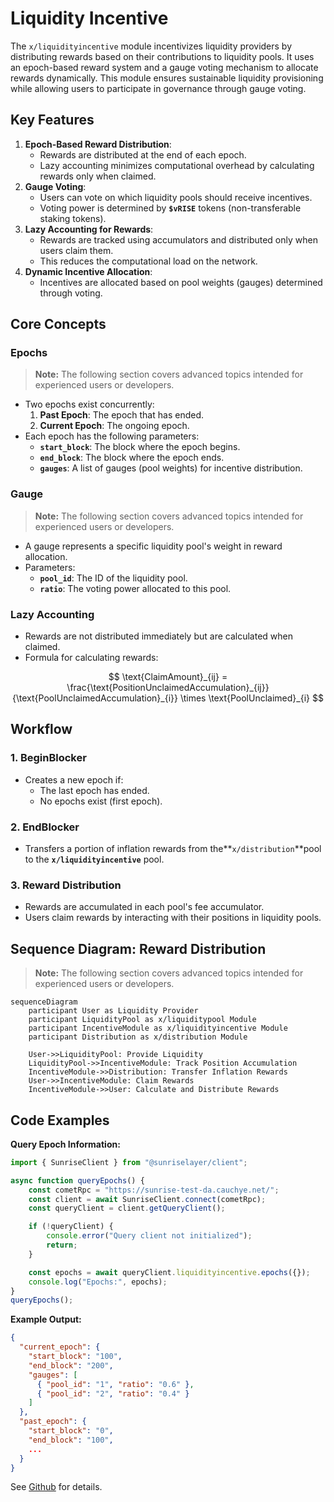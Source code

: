# Liquidity Incentive

The `x/liquidityincentive` module incentivizes liquidity providers by distributing rewards based on their contributions to liquidity pools. It uses an epoch-based reward system and a gauge voting mechanism to allocate rewards dynamically. This module ensures sustainable liquidity provisioning while allowing users to participate in governance through gauge voting.

## Key Features

1. **Epoch-Based Reward Distribution**:
    - Rewards are distributed at the end of each epoch.
    - Lazy accounting minimizes computational overhead by calculating rewards only when claimed.
2. **Gauge Voting**:
    - Users can vote on which liquidity pools should receive incentives.
    - Voting power is determined by **`$vRISE`** tokens (non-transferable staking tokens).
3. **Lazy Accounting for Rewards**:
    - Rewards are tracked using accumulators and distributed only when users claim them.
    - This reduces the computational load on the network.
4. **Dynamic Incentive Allocation**:
    - Incentives are allocated based on pool weights (gauges) determined through voting.

## **Core Concepts**

### Epochs

> **Note:** The following section covers advanced topics intended for experienced users or developers.

- Two epochs exist concurrently:
    1. **Past Epoch**: The epoch that has ended.
    2. **Current Epoch**: The ongoing epoch.
- Each epoch has the following parameters:
  - **`start_block`**: The block where the epoch begins.
  - **`end_block`**: The block where the epoch ends.
  - **`gauges`**: A list of gauges (pool weights) for incentive distribution.

### Gauge

> **Note:** The following section covers advanced topics intended for experienced users or developers.

- A gauge represents a specific liquidity pool's weight in reward allocation.
- Parameters:
  - **`pool_id`**: The ID of the liquidity pool.
  - **`ratio`**: The voting power allocated to this pool.

### Lazy Accounting

- Rewards are not distributed immediately but are calculated when claimed.
- Formula for calculating rewards:

$$
\text{ClaimAmount}_{ij} = \frac{\text{PositionUnclaimedAccumulation}_{ij}}{\text{PoolUnclaimedAccumulation}_{i}} \times \text{PoolUnclaimed}_{i}
$$

## Workflow

### 1. BeginBlocker

- Creates a new epoch if:
  - The last epoch has ended.
  - No epochs exist (first epoch).

### 2. EndBlocker

- Transfers a portion of inflation rewards from the**`x/distribution`**pool to the **`x/liquidityincentive`** pool.

### 3. Reward Distribution

- Rewards are accumulated in each pool's fee accumulator.
- Users claim rewards by interacting with their positions in liquidity pools.

## Sequence Diagram: Reward Distribution

> **Note:** The following section covers advanced topics intended for experienced users or developers.

```mermaid
sequenceDiagram
    participant User as Liquidity Provider
    participant LiquidityPool as x/liquiditypool Module
    participant IncentiveModule as x/liquidityincentive Module
    participant Distribution as x/distribution Module

    User->>LiquidityPool: Provide Liquidity
    LiquidityPool->>IncentiveModule: Track Position Accumulation
    IncentiveModule->>Distribution: Transfer Inflation Rewards
    User->>IncentiveModule: Claim Rewards
    IncentiveModule->>User: Calculate and Distribute Rewards
```

## Code Examples

**Query Epoch Information:**

```javascript
import { SunriseClient } from "@sunriselayer/client";

async function queryEpochs() {
    const cometRpc = "https://sunrise-test-da.cauchye.net/";
    const client = await SunriseClient.connect(cometRpc);
    const queryClient = client.getQueryClient();

    if (!queryClient) {
        console.error("Query client not initialized");
        return;
    }

    const epochs = await queryClient.liquidityincentive.epochs({});
    console.log("Epochs:", epochs);
}
queryEpochs();
```

**Example Output:**

```json
{
  "current_epoch": {
    "start_block": "100",
    "end_block": "200",
    "gauges": [
      { "pool_id": "1", "ratio": "0.6" },
      { "pool_id": "2", "ratio": "0.4" }
    ]
  },
  "past_epoch": {
    "start_block": "0",
    "end_block": "100",
    ...
  }
}
```

See [Github](https://github.com/sunriselayer/sunrise/tree/main/x/liquidityincentive) for details.
